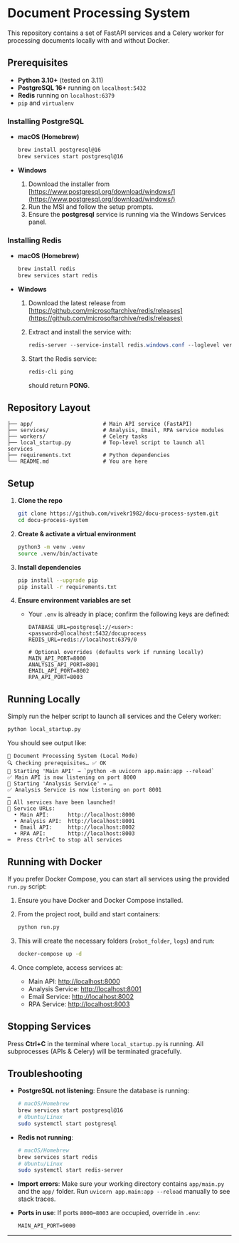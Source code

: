 # Document Processing System

This repository contains a set of FastAPI services and a Celery worker for processing documents locally with and without Docker.

## Prerequisites

* **Python 3.10+** (tested on 3.11)
* **PostgreSQL 16+** running on `localhost:5432`
* **Redis** running on `localhost:6379`
* `pip` and `virtualenv`

### Installing PostgreSQL

* **macOS (Homebrew)**

  ```bash
  brew install postgresql@16
  brew services start postgresql@16
  ```
* **Windows**

  1. Download the installer from [https://www.postgresql.org/download/windows/](https://www.postgresql.org/download/windows/)
  2. Run the MSI and follow the setup prompts.
  3. Ensure the **postgresql** service is running via the Windows Services panel.

### Installing Redis

* **macOS (Homebrew)**

  ```bash
  brew install redis
  brew services start redis
  ```
* **Windows**

  1. Download the latest release from [https://github.com/microsoftarchive/redis/releases](https://github.com/microsoftarchive/redis/releases)
  2. Extract and install the service with:

     ```powershell
     redis-server --service-install redis.windows.conf --loglevel verbose
     ```
  3. Start the Redis service:

     ```powershell
     redis-cli ping
     ```

     should return **PONG**.

## Repository Layout

```
├── app/                      # Main API service (FastAPI)
├── services/                 # Analysis, Email, RPA service modules
├── workers/                  # Celery tasks
├── local_startup.py          # Top-level script to launch all services
├── requirements.txt          # Python dependencies
└── README.md                 # You are here
```

## Setup

1. **Clone the repo**

   ```bash
   git clone https://github.com/vivekr1982/docu-process-system.git
   cd docu-process-system
   ```

2. **Create & activate a virtual environment**

   ```bash
   python3 -m venv .venv
   source .venv/bin/activate
   ```

3. **Install dependencies**

   ```bash
   pip install --upgrade pip
   pip install -r requirements.txt
   ```

4. **Ensure environment variables are set**

   * Your `.env` is already in place; confirm the following keys are defined:

     ```dotenv
     DATABASE_URL=postgresql://<user>:<password>@localhost:5432/docuprocess
     REDIS_URL=redis://localhost:6379/0

     # Optional overrides (defaults work if running locally)
     MAIN_API_PORT=8000
     ANALYSIS_API_PORT=8001
     EMAIL_API_PORT=8002
     RPA_API_PORT=8003
     ```

## Running Locally

Simply run the helper script to launch all services and the Celery worker:

```bash
python local_startup.py
```

You should see output like:

```
🚀 Document Processing System (Local Mode)
🔍 Checking prerequisites… ✅ OK
🚀 Starting 'Main API' → `python -m uvicorn app.main:app --reload`
✅ Main API is now listening on port 8000
🚀 Starting 'Analysis Service' → …
✅ Analysis Service is now listening on port 8001
…
🎉 All services have been launched!
📍 Service URLs:
  • Main API:      http://localhost:8000
  • Analysis API:  http://localhost:8001
  • Email API:     http://localhost:8002
  • RPA API:       http://localhost:8003
⌨️  Press Ctrl+C to stop all services
```

## Running with Docker

If you prefer Docker Compose, you can start all services using the provided `run.py` script:

1. Ensure you have Docker and Docker Compose installed.
2. From the project root, build and start containers:

   ```bash
   python run.py
   ```
3. This will create the necessary folders (`robot_folder`, `logs`) and run:

   ```bash
   docker-compose up -d
   ```
4. Once complete, access services at:

   * Main API:            [http://localhost:8000](http://localhost:8000)
   * Analysis Service:    [http://localhost:8001](http://localhost:8001)
   * Email Service:       [http://localhost:8002](http://localhost:8002)
   * RPA Service:         [http://localhost:8003](http://localhost:8003)

## Stopping Services

Press **Ctrl+C** in the terminal where `local_startup.py` is running. All subprocesses (APIs & Celery) will be terminated gracefully.

## Troubleshooting

* **PostgreSQL not listening**:
  Ensure the database is running:

  ```bash
  # macOS/Homebrew
  brew services start postgresql@16
  # Ubuntu/Linux
  sudo systemctl start postgresql
  ```
* **Redis not running**:

  ```bash
  # macOS/Homebrew
  brew services start redis
  # Ubuntu/Linux
  sudo systemctl start redis-server
  ```
* **Import errors**:
  Make sure your working directory contains `app/main.py` and the `app/` folder.
  Run `uvicorn app.main:app --reload` manually to see stack traces.
* **Ports in use**:
  If ports `8000`–`8003` are occupied, override in `.env`:

  ```dotenv
  MAIN_API_PORT=9000
  ```

---
